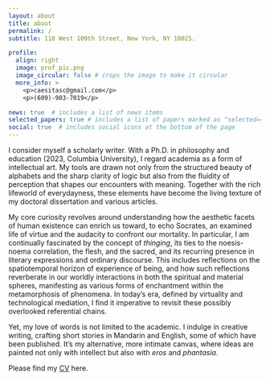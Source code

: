 ```yaml
---
layout: about
title: about
permalink: /
subtitle: 118 West 109th Street, New York, NY 10025. 

profile:
  align: right
  image: prof_pic.png
  image_circular: false # crops the image to make it circular
  more_info: >
    <p>caesitasc@gmail.com</p>
    <p>(609)-903-7019</p>

news: true  # includes a list of news items
selected_papers: true # includes a list of papers marked as "selected={true}"
social: true  # includes social icons at the bottom of the page
---
```


I consider myself a scholarly writer. With a Ph.D. in philosophy and education (2023, Columbia University), I regard academia as a form of intellectual art. My tools are drawn not only from the structured beauty of alphabets and the sharp clarity of logic but also from the fluidity of perception that shapes our encounters with meaning. Together with the rich lifeworld of everydayness, these elements have become the living texture of my doctoral dissertation and various articles.

My core curiosity revolves around understanding how the aesthetic facets of human existence can enrich us toward, to echo Socrates, an examined life of virtue and the audacity to confront our mortality. In particular, I am continually fascinated by the concept of <i>thinging</i>, its ties to the noesis-noema correlation, the flesh, and the sacred, and its recurring presence in literary expressions and ordinary discourse. This includes reflections on the spatiotemporal horizon of experience of being, and how such reflections reverberate in our worldly interactions in both the spiritual and material spheres, manifesting as various forms of enchantment within the metamorphosis of phenomena. In today’s era, defined by virtuality and technological mediation, I find it imperative to revisit these possibly overlooked referential chains.

Yet, my love of words is not limited to the academic. I indulge in creative writing, crafting short stories in Mandarin and English, some of which have been published. It’s my alternative, more intimate canvas, where ideas are painted not only with intellect but also with <i>eros</i> and <i>phantasia</i>.

Please find my <a href='#'>CV</a> here.
